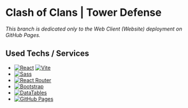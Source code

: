 # Clash of Clans | Tower Defense

*This branch is dedicated only to the Web Client (Website) deployment on GitHub Pages.*

## Used Techs / Services
 - [![React](https://img.shields.io/badge/-React%2018-61DAFB?logo=React&logoColor=black&style=flat-square)](https://react.dev/) [![Vite](https://img.shields.io/badge/-Vite%205-646CFF?logo=Vite&logoColor=white&style=flat-square)](https://vitejs.dev/)
 - [![Sass](https://img.shields.io/badge/-Sass-CC6699?logo=Sass&logoColor=white&style=flat-square)](https://sass-lang.com/)
 - [![React Router](https://img.shields.io/badge/-React%20Router%206-CA4245?logo=React%20Router&logoColor=white&style=flat-square)](https://reactrouter.com/)
 - [![Bootstrap](https://img.shields.io/badge/-Bootstrap%205-7952B3?logo=Bootstrap&logoColor=white&style=flat-square)](https://getbootstrap.com/)
 - [![DataTables](https://img.shields.io/badge/-DataTables%202-3a7fd5?logoColor=white&style=flat-square)](https://datatables.net/)
 - [![GitHub Pages](https://img.shields.io/badge/-GitHub%20Pages-222222?logo=GitHub%20Pages&logoColor=white&style=flat-square)](https://pages.github.com/)
